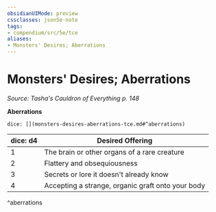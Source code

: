 ```yaml
---
obsidianUIMode: preview
cssclasses: json5e-note
tags:
- compendium/src/5e/tce
aliases:
- Monsters' Desires; Aberrations
---
```

# Monsters' Desires; Aberrations
*Source: Tasha's Cauldron of Everything p. 148* 

**Aberrations**

`dice: [](monsters-desires-aberrations-tce.md#^aberrations)`

| dice: d4 | Desired Offering |
|----------|------------------|
| 1 | The brain or other organs of a rare creature |
| 2 | Flattery and obsequiousness |
| 3 | Secrets or lore it doesn't already know |
| 4 | Accepting a strange, organic graft onto your body |
^aberrations